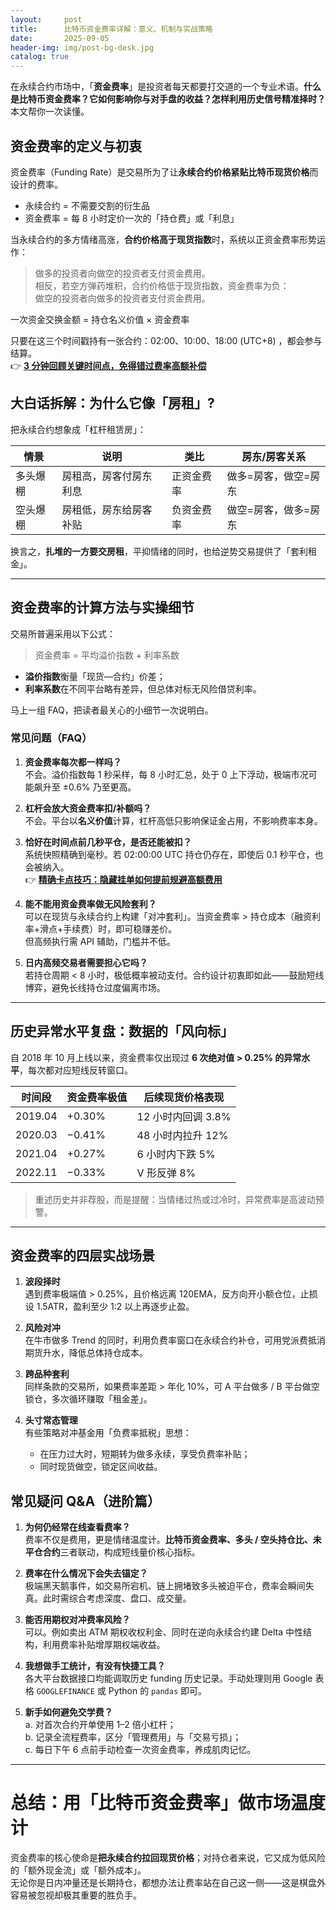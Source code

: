 ```yaml
---
layout:     post
title:      比特币资金费率详解：意义、机制与实战策略
date:       2025-09-05
header-img: img/post-bg-desk.jpg
catalog: true
---
```


在永续合约市场中，「**资金费率**」是投资者每天都要打交道的一个专业术语。**什么是比特币资金费率？它如何影响你与对手盘的收益？怎样利用历史信号精准择时？** 本文帮你一次读懂。

## 资金费率的定义与初衷

资金费率（Funding Rate）是交易所为了让**永续合约价格紧贴比特币现货价格**而设计的费率。  
- 永续合约 = 不需要交割的衍生品  
- 资金费率 = 每 8 小时定价一次的「持仓费」或「利息」  

当永续合约的多方情绪高涨，**合约价格高于现货指数**时，系统以正资金费率形势运作：  
> 做多的投资者向做空的投资者支付资金费用。  
相反，若空方弹药堆积，合约价格低于现货指数，资金费率为负：  
> 做空的投资者向做多的投资者支付资金费用。

一次资金交换金额 = 持仓名义价值 × 资金费率

只要在这三个时间戳持有一张合约：02:00、10:00、18:00 (UTC+8) ，都会参与结算。  
👉 [**3 分钟回顾关键时间点，免得错过费率高额补偿**](https://okxdog.com/)

## 大白话拆解：为什么它像「房租」?

把永续合约想象成「杠杆租赁房」：

| 情景 | 说明 | 类比 | 房东/房客关系 |
|---|---|---|---|
| 多头爆棚 | 房租高，房客付房东利息 | 正资金费率 | 做多=房客，做空=房东 |
| 空头爆棚 | 房租低，房东给房客补贴 | 负资金费率 | 做空=房客，做多=房东 |

换言之，**扎堆的一方要交房租**，平抑情绪的同时，也给逆势交易提供了「套利租金」。

---

## 资金费率的计算方法与实操细节

交易所普遍采用以下公式：

> 资金费率 = 平均溢价指数 + 利率系数

- **溢价指数**衡量「现货—合约」价差；  
- **利率系数**在不同平台略有差异，但总体对标无风险借贷利率。  

马上一组 FAQ，把读者最关心的小细节一次说明白。

### 常见问题（FAQ）

1. **资金费率每次都一样吗？**  
   不会。溢价指数每 1 秒采样，每 8 小时汇总，处于 0 上下浮动，极端市况可能飙升至 ±0.6% 乃至更高。

2. **杠杆会放大资金费率扣/补额吗？**  
   不会。平台以**名义价值**计算，杠杆高低只影响保证金占用，不影响费率本身。

3. **恰好在时间点前几秒平仓，是否还能被扣？**  
   系统快照精确到毫秒。若 02:00:00 UTC 持仓仍存在，即使后 0.1 秒平仓，也会被纳入。  
   👉 [**精确卡点技巧：隐藏挂单如何提前规避高额费用**](https://okxdog.com/)

4. **能不能用资金费率做无风险套利？**  
   可以在现货与永续合约上构建「对冲套利」。当资金费率 > 持仓成本（融资利率+滑点+手续费）时，即可稳赚差价。  
   但高频执行需 API 辅助，门槛并不低。

5. **日内高频交易者需要担心它吗？**  
   若持仓周期 < 8 小时，极低概率被动支付。合约设计初衷即如此——鼓励短线博弈，避免长线持仓过度偏离市场。

---

## 历史异常水平复盘：数据的「风向标」

自 2018 年 10 月上线以来，资金费率仅出现过 **6 次绝对值 > 0.25% 的异常水平**，每次都对应短线反转窗口。

| 时间段 | 资金费率极值 | 后续现货价格表现 |
|---|---|---|
| 2019.04 | +0.30% | 12 小时内回调 3.8% |
| 2020.03 | −0.41% | 48 小时内拉升 12% |
| 2021.04 | +0.27% | 6 小时内下跌 5% |
| 2022.11 | −0.33% | V 形反弹 8% |

> 重述历史并非荐股，而是提醒：当情绪过热或过冷时，异常费率是高波动预警。

---

## 资金费率的四层实战场景

1. **波段择时**  
   遇到费率极端值 > 0.25%，且价格远离 120EMA，反方向开小额仓位，止损设 1.5ATR，盈利至少 1:2 以上再逐步止盈。

2. **风险对冲**  
   在牛市做多 Trend 的同时，利用负费率窗口在永续合约补仓，可用党派费抵消期货升水，降低总体持仓成本。

3. **跨品种套利**  
   同样条款的交易所，如果费率差距 > 年化 10%，可 A 平台做多 / B 平台做空锁仓，多次循环赚取「租金差」。

4. **头寸常态管理**  
   有些策略对冲基金用「负费率抵税」思想：  
   - 在压力过大时，短期转为做多永续，享受负费率补贴；  
   - 同时现货做空，锁定区间收益。

## 常见疑问 Q&A（进阶篇）

1. **为何仍经常在线查看费率？**  
   费率不仅是费用，更是情绪温度计。**比特币资金费率、多头 / 空头持仓比、未平仓合约**三者联动，构成短线量价核心指标。

2. **费率在什么情况下会失去锚定？**  
   极端黑天鹅事件，如交易所宕机、链上拥堵致多头被迫平仓，费率会瞬间失真。此时需综合考虑深度、盘口、成交量。

3. **能否用期权对冲费率风险？**  
   可以。例如卖出 ATM 期权收权利金、同时在逆向永续合约建 Delta 中性结构，利用费率补贴增厚期权端收益。

4. **我想做手工统计，有没有快捷工具？**  
   各大平台数据接口均能调取历史 funding 历史记录。手动处理则用 Google 表格 `GOOGLEFINANCE` 或 Python 的 `pandas` 即可。

5. **新手如何避免交学费？**  
   a. 对首次合约开单使用 1–2 倍小杠杆；  
   b. 记录全流程费率，区分「管理费用」与「交易亏损」；  
   c. 每日下午 6 点前手动检查一次资金费率，养成肌肉记忆。

---

# 总结：用「比特币资金费率」做市场温度计

资金费率的核心使命是**把永续合约拉回现货价格**；对持仓者来说，它又成为低风险的「额外现金流」或「额外成本」。  
无论你是日内冲量还是长期持仓，都想办法让费率站在自己这一侧——这是棋盘外容易被忽视却极其重要的胜负手。